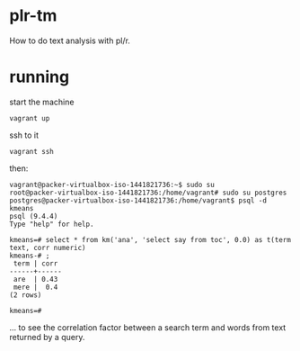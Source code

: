 # plr-tm

How to do text analysis with pl/r.

# running

start the machine
```
vagrant up
```

ssh to it
```
vagrant ssh
```

then:

```
vagrant@packer-virtualbox-iso-1441821736:~$ sudo su
root@packer-virtualbox-iso-1441821736:/home/vagrant# sudo su postgres
postgres@packer-virtualbox-iso-1441821736:/home/vagrant$ psql -d kmeans
psql (9.4.4)
Type "help" for help.

kmeans=# select * from km('ana', 'select say from toc', 0.0) as t(term text, corr numeric)
kmeans-# ;
 term | corr 
------+------
 are  | 0.43
 mere |  0.4
(2 rows)

kmeans=# 
```

... to see the correlation factor between a search term and words from text returned by a query.

